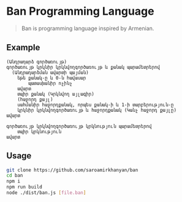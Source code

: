# Ban Programming Language
> Ban is programming language inspired by Armenian.

## Example
```
(Անդրադարձ գործառույթ)
գործառույթ կրկնիր կրկնվողգործառույթ և քանակ պարամետրերով
  (Անդրադարձման ավարտի պայման)
	եթե քանակ-ը և 0-ն հավասար
		պատասխանիր ոչինչ
	ավարտ
	տպիր քանակ (Կրկնվող այլագիր)
	(հաջորդ քայլ)
	սահմանիր հաջորդքանակ, որպես քանակ-ի և 1-ի տարբերություն-ը
	կրկնիր կրկնվողգործառույթ և հաջորդքանակ (Կանչ հաջորդ քայլը)
ավարտ

գործառույթ կրկնվողգործառույթ կրկնություն պարամետրերով
	տպիր կրկնություն
ավարտ
```

## Usage
```bash
git clone https://github.com/saroamirkhanyan/ban
cd ban
npm i
npm run build
node ./dist/ban.js [file.ban] 
```
